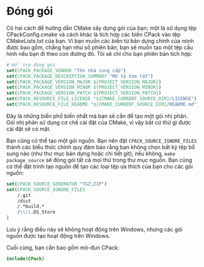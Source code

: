 # Đóng gói

Có hai cách để hướng dẫn CMake xây dựng gói của bạn; một là sử dụng tệp CPackConfig.cmake và cách khác là tích hợp các biến CPack vào tệp CMakeLists.txt của bạn. Vì bạn muốn các biến từ bản dựng chính của mình được bao gồm, chẳng hạn như số phiên bản, bạn sẽ muốn tạo một tệp cấu hình nếu bạn đi theo con đường đó. Tôi sẽ chỉ cho bạn phiên bản tích hợp:

```cmake
# Hỗ trợ đóng gói
set(CPACK_PACKAGE_VENDOR "Tên nhà cung cấp")
set(CPACK_PACKAGE_DESCRIPTION_SUMMARY "Mô tả tóm tắt")
set(CPACK_PACKAGE_VERSION_MAJOR ${PROJECT_VERSION_MAJOR})
set(CPACK_PACKAGE_VERSION_MINOR ${PROJECT_VERSION_MINOR})
set(CPACK_PACKAGE_VERSION_PATCH ${PROJECT_VERSION_PATCH})
set(CPACK_RESOURCE_FILE_LICENSE "${CMAKE_CURRENT_SOURCE_DIR}/LICENSE")
set(CPACK_RESOURCE_FILE_README "${CMAKE_CURRENT_SOURCE_DIR}/README.md")
```

Đây là những biến phổ biến nhất mà bạn sẽ cần để tạo một gói nhị phân. Gói nhị phân sử dụng cơ chế cài đặt của CMake, vì vậy bất cứ thứ gì được cài đặt sẽ có mặt.

Bạn cũng có thể tạo một gói nguồn. Bạn nên đặt `CPACK_SOURCE_IGNORE_FILES` thành các biểu thức chính quy đảm bảo rằng bạn không chọn bất kỳ tệp bổ sung nào (như thư mục bản dựng hoặc chi tiết git); nếu không, `make package_source` sẽ đóng gói tất cả mọi thứ trong thư mục nguồn. Bạn cũng có thể đặt trình tạo nguồn để tạo các loại tệp ưa thích của bạn cho các gói nguồn:

```cmake
set(CPACK_SOURCE_GENERATOR "TGZ;ZIP")
set(CPACK_SOURCE_IGNORE_FILES
    /.git
    /dist
    /.*build.*
    /\\\\.DS_Store
)
```

Lưu ý rằng điều này sẽ không hoạt động trên Windows, nhưng các gói nguồn được tạo hoạt động trên Windows.

Cuối cùng, bạn cần bao gồm mô-đun CPack:

```cmake
include(CPack)
```